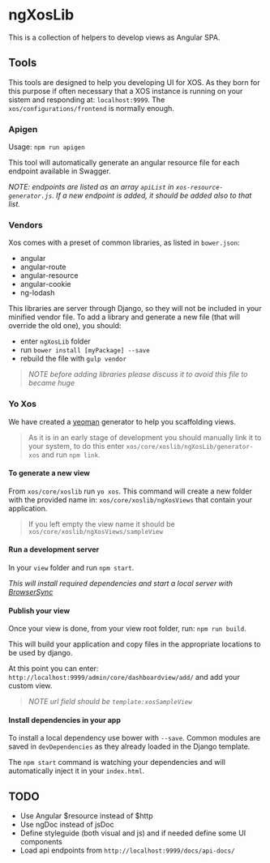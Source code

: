 # ngXosLib

This is a collection of helpers to develop views as Angular SPA.

## Tools

This tools are designed to help you developing UI for XOS. As they born for this purpose if often necessary that a XOS instance is running on your sistem and responding at: `localhost:9999`. The `xos/configurations/frontend` is normally enough.

### Apigen

Usage: `npm run apigen`

This tool will automatically generate an angular resource file for each endpoint available in Swagger. 

_NOTE: endpoints are listed as an array `apiList` in `xos-resource-generator.js`. If a new endpoint is added, it should be added also to that list._

### Vendors

Xos comes with a preset of common libraries, as listed in `bower.json`:
- angular
- angular-route
- angular-resource
- angular-cookie
- ng-lodash

This libraries are server through Django, so they will not be included in your minified vendor file. To add a library and generate a new file (that will override the old one), you should:
- enter `ngXosLib` folder
- run `bower install [myPackage] --save`
- rebuild the file with `gulp vendor`

>_NOTE before adding libraries please discuss it to avoid this file to became huge_

### Yo Xos

We have created a [yeoman](http://yeoman.io/) generator to help you scaffolding views.

>As it is in an early stage of development you should manually link it to your system, to do this enter `xos/core/xoslib/ngXosLib/generator-xos` and run `npm link`.

#### To generate a new view

From `xos/core/xoslib` run `yo xos`. This command will create a new folder with the provided name in: `xos/core/xoslib/ngXosViews` that contain your application.

>If you left empty the view name it should be `xos/core/xoslib/ngXosViews/sampleView`

#### Run a development server

In your `view` folder and run `npm start`.

_This will install required dependencies and start a local server with [BrowserSync](http://www.browsersync.io/)_

#### Publish your view

Once your view is done, from your view root folder, run: `npm run build`.

This will build your application and copy files in the appropriate locations to be used by django.

At this point you can enter: `http://localhost:9999/admin/core/dashboardview/add/` and add your custom view.

>_NOTE url field should be `template:xosSampleView`_

#### Install dependencies in your app

To install a local dependency use bower with `--save`. Common modules are saved in `devDependencies` as they already loaded in the Django template.

The `npm start` command is watching your dependencies and will automatically inject it in your `index.html`.

## TODO

- Use Angular $resource instead of $http
- Use ngDoc instead of jsDoc
- Define styleguide (both visual and js) and if needed define some UI components
- Load api endpoints from `http://localhost:9999/docs/api-docs/`